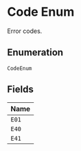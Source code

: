 
# Code Enum

Error codes.

## Enumeration

`CodeEnum`

## Fields

| Name |
|  --- |
| `E01` |
| `E40` |
| `E41` |

